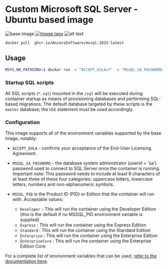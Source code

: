 # Custom Microsoft SQL Server - Ubuntu based image

![base image](https://img.shields.io/badge/base_image-ghcr%2eio%2fancorasoftware%2fmssql-lime)
[![Image tags](https://ghcr-badge.egpl.dev/AncoraSoftware/mssql/tags?color=%2344cc11&n=6&label=image+tags)](https://github.com/AncoraSoftware/mssql-docker/pkgs/container/mssql)
![alt text](image.png)




```shell
docker pull  ghcr.io/AncoraSoftware/mssql:2022-latest
```
## Usage

```bash
MSYS_NO_PATHCONV=1 docker run -e "ACCEPT_EULA=Y" -e "MSSQL_SA_PASSWORD=yourStrong(!)Password" -e "MSSQL_PID=Express" -v "$PWD/sql:/sql" -p 1433:1433 ghcr.io/ancorasoftware/mssql:2022-latest
```

### Startup SQL scripts

All SQL scripts (`*.sql`) mounted in the `/sql` will be executed during container startup as means of provisioning databases and performing SQL-based migrations. The default database targeted by these scripts is the `master` database; the `USE` statement must be used accordingly.

### Configuration

This image supports all of the environment variables supported by the base image, notably:

- `ACCEPT_EULA` - confirms your acceptance of the End-User Licensing Agreement.

- `MSSQL_SA_PASSWORD` - the database system administrator (userid = 'sa') password used to connect to SQL Server once the container is running. Important note: This password needs to include at least 8 characters of at least three of these four categories: uppercase letters, lowercase letters, numbers and non-alphanumeric symbols.

- `MSSQL_PID` is the Product ID (PID) or Edition that the container will run with. Acceptable values:

    - `Developer` - This will run the container using the Developer Edition (this is the default if no MSSQL_PID environment variable is supplied)
    - `Express` : This will run the container using the Express Edition
    - `Standard` : This will run the container using the Standard Edition
    - `Enterprise` : This will run the container using the Enterprise Edition
    - `EnterpriseCore` : This will run the container using the Enterprise Edition Core


For a complete list of environment variables that can be used, [refer to the documentation here](https://hub.docker.com/_/microsoft-mssql-server).
